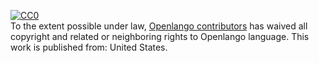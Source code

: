<p xmlns:dct="http://purl.org/dc/terms/" xmlns:vcard="http://www.w3.org/2001/vcard-rdf/3.0#">
  <a rel="license"
     href="http://creativecommons.org/publicdomain/zero/1.0/">
    <img src="http://i.creativecommons.org/p/zero/1.0/88x31.png" style="border-style: none;" alt="CC0" />
  </a>
  <br />
  To the extent possible under law,
  <a rel="dct:publisher"
     href="https://github.com/coopidgin-foundation/openlango">
    <span property="dct:title">Openlango contributors</span></a>
  has waived all copyright and related or neighboring rights to
  <span property="dct:title">Openlango language</span>.
This work is published from:
<span property="vcard:Country" datatype="dct:ISO3166"
      content="US" about="https://github.com/coopidgin-foundation/openlango">
  United States</span>.
</p>
